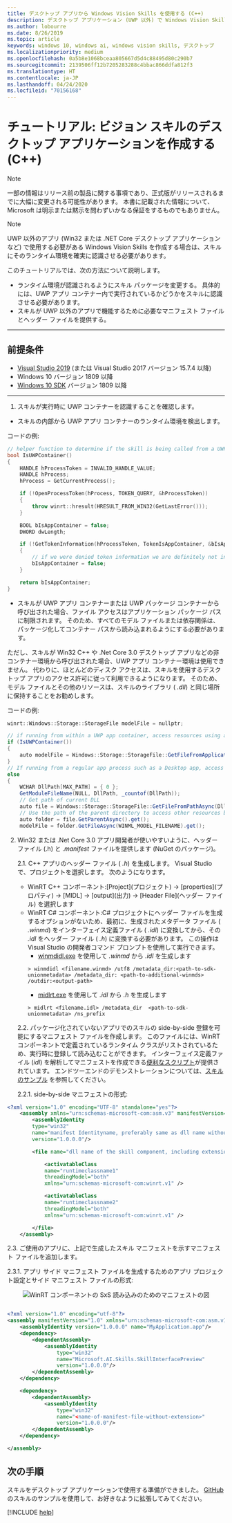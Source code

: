 ```yaml
---
title: デスクトップ アプリから Windows Vision Skills を使用する (C++)
description: デスクトップ アプリケーション (UWP 以外) で Windows Vision Skills を準備して使用する方法について説明します。
ms.author: lobourre
ms.date: 8/26/2019
ms.topic: article
keywords: windows 10, windows ai, windows vision skills, デスクトップ
ms.localizationpriority: medium
ms.openlocfilehash: 0a5b8e1068bceaa805667d5d4c88495d80c290b7
ms.sourcegitcommit: 2139506ff12b7205283288c4bbac866ddfa812f3
ms.translationtype: HT
ms.contentlocale: ja-JP
ms.lasthandoff: 04/24/2020
ms.locfileid: "70156168"
---
```

# <a name="tutorial-create-a-vision-skill-desktop-application-c"></a>チュートリアル: ビジョン スキルのデスクトップ アプリケーションを作成する (C++)

> [!NOTE]
> 一部の情報はリリース前の製品に関する事項であり、正式版がリリースされるまでに大幅に変更される可能性があります。 本書に記載された情報について、Microsoft は明示または黙示を問わずいかなる保証をするものでもありません。

> [!NOTE]
> UWP 以外のアプリ (Win32 または .NET Core デスクトップ アプリケーションなど) で使用する必要がある Windows Vision Skills を作成する場合は、スキルにそのランタイム環境を確実に認識させる必要があります。

このチュートリアルでは、次の方法について説明します。

- ランタイム環境が認識されるようにスキル パッケージを変更する。 具体的には、UWP アプリ コンテナー内で実行されているかどうかをスキルに認識させる必要があります。
- スキルが UWP 以外のアプリで機能するために必要なマニフェスト ファイルとヘッダー ファイルを提供する。

---

## <a name="prerequisites"></a>前提条件

- [Visual Studio 2019](https://visualstudio.microsoft.com/downloads/) (または Visual Studio 2017 バージョン 15.7.4 以降)
- Windows 10 バージョン 1809 以降
- [Windows 10 SDK](https://developer.microsoft.com/windows/downloads/windows-10-sdk) バージョン 1809 以降

---

1. スキルが実行時に UWP コンテナーを認識することを確認します。

- スキルの内部から UWP アプリ コンテナーのランタイム環境を検出します。

コードの例:

```cpp
// helper function to determine if the skill is being called from a UWP app container or not.
bool IsUWPContainer()
{
    HANDLE hProcessToken = INVALID_HANDLE_VALUE;
    HANDLE hProcess;
    hProcess = GetCurrentProcess();

    if (!OpenProcessToken(hProcess, TOKEN_QUERY, &hProcessToken))
    {
        throw winrt::hresult(HRESULT_FROM_WIN32(GetLastError()));
    }

    BOOL bIsAppContainer = false;
    DWORD dwLength;

    if (!GetTokenInformation(hProcessToken, TokenIsAppContainer, &bIsAppContainer, sizeof(bIsAppContainer), &dwLength))
    {
        // if we were denied token information we are definitely not in an app container.
        bIsAppContainer = false;
    }

    return bIsAppContainer;
}
```

- スキルが UWP アプリ コンテナーまたは UWP パッケージ コンテナーから呼び出された場合、ファイル アクセスはアプリケーション パッケージ パスに制限されます。 そのため、すべてのモデル ファイルまたは依存関係は、パッケージ化してコンテナー パスから読み込まれるようにする必要があります。

ただし、スキルが Win32 C++ や .Net Core 3.0 デスクトップ アプリなどの非コンテナー環境から呼び出された場合、UWP アプリ コンテナー環境は使用できません。 代わりに、ほとんどのディスク アクセスは、スキルを使用するデスクトップ アプリのアクセス許可に従って利用できるようになります。 そのため、モデル ファイルとその他のリソースは、スキルのライブラリ ( *.dll*) と同じ場所に保持することをお勧めします。

コードの例:

```csharp
winrt::Windows::Storage::StorageFile modelFile = nullptr;

// if running from within a UWP app container, access resources using a URI relative to its path
if (IsUWPContainer())
{
    auto modelFile = Windows::Storage::StorageFile::GetFileFromApplicationUriAsync(Windows::Foundation::Uri(L"ms-appx:///Contoso.FaceSentimentAnalyzer/" + WINML_MODEL_FILENAME)).get();
}
// If running from a regular app process such as a Desktop app, access resources using the full system path
else
{
    WCHAR DllPath[MAX_PATH] = { 0 };
    GetModuleFileName(NULL, DllPath, _countof(DllPath));
    // Get path of current DLL
    auto file = Windows::Storage::StorageFile::GetFileFromPathAsync(DllPath).get();
    // Use the path of the parent directory to access other resources bundled with the DLL
    auto folder = file.GetParentAsync().get();
    modelFile = folder.GetFileAsync(WINML_MODEL_FILENAME).get();
```

2. Win32 または .Net Core 3.0 アプリ開発者が使いやすいように、ヘッダー ファイル (.h) と *.manifest* ファイルを提供します (NuGet のパッケージ)。

    2.1. C++ アプリのヘッダー ファイル ( *.h*) を生成します。
Visual Studio で、プロジェクトを選択します。 次のようになります。
    - WinRT C++ コンポーネント:[Project]\(プロジェクト\) -> [properties]\(プロパティ\) -> [MIDL] -> [output]\(出力\) -> [Header File]\(ヘッダー ファイル\) を選択します
    - WinRT C# コンポーネント:C# プロジェクトにヘッダー ファイルを生成するオプションがないため、最初に、生成されたメタデータ ファイル ( *.winmd*) をインターフェイス定義ファイル ( *.idl*) に変換してから、その *.idl* をヘッダー ファイル ( *.h*) に変換する必要があります。 この操作は Visual Studio の開発者コマンド プロンプトを使用して実行できます。
      - [winmdidl.exe](https://docs.microsoft.com/cpp/cppcx/wrl/use-winmdidl-and-midlrt-to-create-h-files-from-windows-metadata?view=vs-2019) を使用して *.winmd* から *.idl* を生成します
      ```
      > winmdidl <filename.winmd> /utf8 /metadata_dir:<path-to-sdk-unionmetadata> /metadata_dir: <path-to-additional-winmds> /outdir:<output-path>
      ```
      - [midlrt.exe](https://docs.microsoft.com/windows/win32/midl/midlrt-and-windows-runtime-components) を使用して *.idl* から *.h* を生成します
      ```
      > midlrt <filename.idl> /metadata_dir  <path-to-sdk-unionmetadata> /ns_prefix
      ```

    2.2. パッケージ化されていないアプリでのスキルの side-by-side 登録を可能にするマニフェスト ファイルを作成します。 このファイルには、WinRT コンポーネントで定義されているランタイム クラスがリストされているため、実行時に登録して読み込むことができます。 インターフェイス定義ファイル (*idl*) を解析してマニフェストを作成できる[便利なスクリプト](https://github.com/microsoft/WindowsVisionSkillsPreview/blob/master/samples/Scripts/genSxSManifest.ps1)が提供されています。 エンドツーエンドのデモンストレーションについては、[スキルのサンプル](https://github.com/microsoft/WindowsVisionSkillsPreview/tree/master/samples/SentimentAnalyzerCustomSkill) を参照してください。


    2.2.1. side-by-side マニフェストの形式:

```xml
<?xml version="1.0" encoding="UTF-8" standalone="yes"?>
    <assembly xmlns="urn:schemas-microsoft-com:asm.v3" manifestVersion="1.0">
        <assemblyIdentity
        type="win32"
        name="manifest Identityname, preferably same as dll name without extension and same as filename of this manifest"
        version="1.0.0.0"/>

        <file name="dll name of the skill component, including extension">

            <activatableClass
            name="runtimeclassname1"
            threadingModel="both"
            xmlns="urn:schemas-microsoft-com:winrt.v1" />

            <activatableClass
            name="runtimeclassname2"
            threadingModel="both"
            xmlns="urn:schemas-microsoft-com:winrt.v1" />

        </file>
    </assembly>
```

2.3. ご使用のアプリに、上記で生成したスキル マニフェストを示すマニフェスト ファイルを追加します。

2.3.1. アプリ サイド マニフェスト ファイルを生成するためのアプリ プロジェクト設定とサイド マニフェスト ファイルの形式:
<div style="text-align:center" markdown="1">

![WinRT コンポーネントの SxS 読み込みのためのマニフェストの図](../images/vision-skills-manifest.png)

</div>

```xml

<?xml version="1.0" encoding="utf-8"?>
<assembly manifestVersion="1.0" xmlns="urn:schemas-microsoft-com:asm.v1">
    <assemblyIdentity version="1.0.0.0" name="MyApplication.app"/>
    <dependency>
        <dependentAssembly>
            <assemblyIdentity
                type="win32"
                name="Microsoft.AI.Skills.SkillInterfacePreview"
                version="1.0.0.0"/>
        </dependentAssembly>
    </dependency>

    <dependency>
        <dependentAssembly>
            <assemblyIdentity
                type="win32"
                name="<name-of-manifest-file-without-extension>"
                version="1.0.0.0"/>
        </dependentAssembly>
    </dependency>

</assembly>
```

## <a name="next-steps"></a>次の手順

スキルをデスクトップ アプリケーションで使用する準備ができました。 [GitHub](https://github.com/microsoft/WindowsVisionSkillsPreview/tree/master/samples) のスキルのサンプルを使用して、お好きなように拡張してみてください。

[!INCLUDE [help](../includes/get-help-vision.md)]
